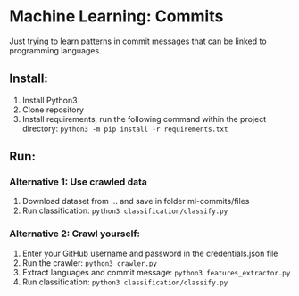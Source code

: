# Machine Learning: Commits

Just trying to learn patterns in commit messages that can be linked to programming languages.

## Install:
1. Install Python3
2. Clone repository
3. Install requirements, run the following command within the project directory:
```python3 -m pip install -r requirements.txt```

## Run:

### Alternative 1: Use crawled data
1.  Download dataset from ... and save in folder ml-commits/files
2.  Run classification:
```python3 classification/classify.py```

### Alternative 2: Crawl yourself:
1. Enter your GitHub username and password in the credentials.json file
2. Run the crawler:
```python3 crawler.py```
3. Extract languages and commit message:
```python3 features_extractor.py```
4. Run classification:
```python3 classification/classify.py```
